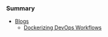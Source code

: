 ### Summary

* [Blogs](blogs.md)
    * [Dockerizing DevOps Workflows](dockerizing-devops-workflows.md)

